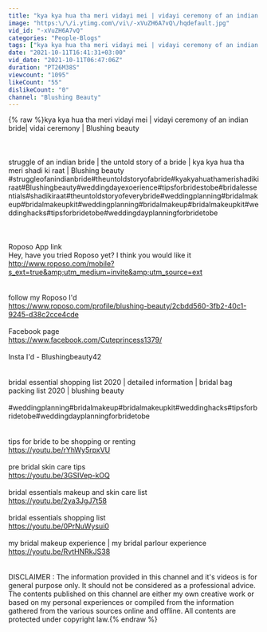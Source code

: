 ```yaml
---
title: "kya kya hua tha meri vidayi mei | vidayi ceremony of an indian bride| vidai ceremony"
image: "https:\/\/i.ytimg.com\/vi\/-xVuZH6A7vQ\/hqdefault.jpg"
vid_id: "-xVuZH6A7vQ"
categories: "People-Blogs"
tags: ["kya kya hua tha meri vidayi mei | vidayi ceremony of an indian bride| vidai ceremony","Blushing beauty","kya kya hua tha meri vidayi mei"]
date: "2021-10-11T16:41:31+03:00"
vid_date: "2021-10-11T06:47:06Z"
duration: "PT26M38S"
viewcount: "1095"
likeCount: "55"
dislikeCount: "0"
channel: "Blushing Beauty"
---
```

{% raw %}kya kya hua tha meri vidayi mei | vidayi ceremony of an indian bride| vidai ceremony | Blushing beauty<br /><br /><br /><br />struggle of an indian bride | the untold story of a bride | kya kya hua tha meri shadi ki raat | Blushing beauty<br />#struggleofanindianbride#theuntoldstoryofabride#kyakyahuathamerishadikiraat#Blushingbeauty#weddingdayexoerience#tipsforbridestobe#bridalessentials#shadikiraat#theuntoldstoryofeverybride#weddingplanning#bridalmakeup#bridalmakeupkit#weddingplanning#bridalmakeup#bridalmakeupkit#weddinghacks#tipsforbridetobe#weddingdayplanningforbridetobe<br /><br /><br /><br />Roposo App link <br />Hey, have you tried Roposo yet? I think you would like it <a rel="nofollow" target="blank" href="http://www.roposo.com/mobile?s_ext=true&amp;utm_medium=invite&amp;utm_source=ext">http://www.roposo.com/mobile?s_ext=true&amp;utm_medium=invite&amp;utm_source=ext</a><br /><br /><br />follow my Roposo I'd <br /><a rel="nofollow" target="blank" href="https://www.roposo.com/profile/blushing-beauty/2cbdd560-3fb2-40c1-9245-d38c2cce4cde">https://www.roposo.com/profile/blushing-beauty/2cbdd560-3fb2-40c1-9245-d38c2cce4cde</a><br /><br />Facebook page <br /><a rel="nofollow" target="blank" href="https://www.facebook.com/Cuteprincess1379/">https://www.facebook.com/Cuteprincess1379/</a><br /><br />Insta I'd - Blushingbeauty42<br /><br /><br />bridal essential shopping list 2020 | detailed information | bridal bag packing list 2020 | blushing beauty <br /><br />#weddingplanning#bridalmakeup#bridalmakeupkit#weddinghacks#tipsforbridetobe#weddingdayplanningforbridetobe<br /><br /><br />tips for bride to be shopping or renting<br /><a rel="nofollow" target="blank" href="https://youtu.be/rYhWy5rpxVU">https://youtu.be/rYhWy5rpxVU</a><br /><br />pre bridal skin care tips<br /><a rel="nofollow" target="blank" href="https://youtu.be/3GSIVep-kOQ">https://youtu.be/3GSIVep-kOQ</a><br /><br />bridal essentials makeup and skin care list<br /><a rel="nofollow" target="blank" href="https://youtu.be/2ya3JgJ7t58">https://youtu.be/2ya3JgJ7t58</a><br /><br />bridal essentials shopping list<br /><a rel="nofollow" target="blank" href="https://youtu.be/0PrNuWysui0">https://youtu.be/0PrNuWysui0</a><br /><br />my bridal makeup experience | my bridal parlour experience<br /><a rel="nofollow" target="blank" href="https://youtu.be/RvtHNRkJS38">https://youtu.be/RvtHNRkJS38</a><br /><br /><br />DISCLAIMER : The information provided in this channel and it's videos is for general purpose only. It should not be considered as a professional advice. The contents published on this channel are either my own creative work or based on my personal experiences or compiled from the information gathered from the various sources online and offline. All contents are protected under copyright law.{% endraw %}
